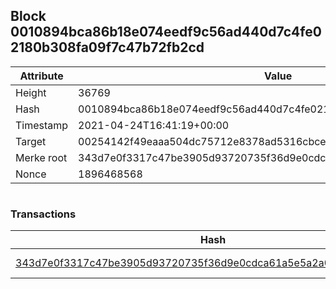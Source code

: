 ## Block 0010894bca86b18e074eedf9c56ad440d7c4fe02180b308fa09f7c47b72fb2cd

Attribute | Value
--- | ---
Height | 36769
Hash | 0010894bca86b18e074eedf9c56ad440d7c4fe02180b308fa09f7c47b72fb2cd
Timestamp | 2021-04-24T16:41:19+00:00
Target | 00254142f49eaaa504dc75712e8378ad5316cbcead634704b3734b6271167cc4
Merke root | 343d7e0f3317c47be3905d93720735f36d9e0cdca61a5e5a2a00299971dc0f6b
Nonce | 1896468568

```

```

### Transactions

Hash | Amount
--- | ---
[343d7e0f3317c47be3905d93720735f36d9e0cdca61a5e5a2a00299971dc0f6b](343d7e0f3317c47be3905d93720735f36d9e0cdca61a5e5a2a00299971dc0f6b.md) | 10.00000000 SKEPTI 
